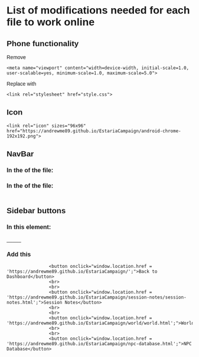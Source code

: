 # List of modifications needed for each file to work online

## Phone functionality

Remove

	<meta name="viewport" content="width=device-width, initial-scale=1.0, user-scalable=yes, minimum-scale=1.0, maximum-scale=5.0">

Replace with

	<link rel="stylesheet" href="style.css">

## Icon

	<link rel="icon" sizes="96x96" href="https://andrewme89.github.io/EstariaCampaign/android-chrome-192x192.png">

## NavBar

### In the <head> of the file:

<link rel="stylesheet" href="https://cdnjs.cloudflare.com/ajax/libs/font-awesome/4.7.0/css/font-awesome.min.css">

<style>
body {
  margin: 0;
  font-family: Arial, Helvetica, sans-serif;
}

.topnav {
  overflow: hidden;
  background-color: #333;
}

.topnav a {
  float: left;
  display: none;
  color: #f2f2f2;
  text-align: center;
  padding: 14px 16px;
  text-decoration: none;
  font-size: 17px;
}

.topnav a:hover {
  background-color: #ddd;
  color: black;
}

.topnav a.active {
  background-color: #863737;
  color: white;
}

.topnav .icon {
  display: none;
}

@media screen and (max-width: 600px) {
  .topnav a:not(:first-child) {display: none;}
  .topnav a.icon {
    float: right;
    display: block;
  }
}

@media screen and (max-width: 600px) {
  .topnav.responsive {position: relative;}
  .topnav.responsive .icon {
    position: absolute;
    right: 0;
    top: 0;
  }
  .topnav.responsive a {
    float: none;
    display: block;
    text-align: left;
  }
}
</style>

### In the <body> of the file:

<div class="topnav" id="myTopnav">
  <a href="https://andrewme89.github.io/EstariaCampaign/" class="active">Back to Dashboard</a>
  <a href="https://andrewme89.github.io/EstariaCampaign/session-notes/session-notes.html">Session Notes</a>
  <a href="https://andrewme89.github.io/EstariaCampaign/world/world.html">World</a>
  <a href="https://andrewme89.github.io/EstariaCampaign/npc-database.html">NPC Database</a>
  <a href="javascript:void(0);" class="icon" onclick="myFunction()">
    <i class="fa fa-bars"></i>
  </a>
</div>

<script>
function myFunction() {
  var x = document.getElementById("myTopnav");
  if (x.className === "topnav") {
    x.className += " responsive";
  } else {
    x.className = "topnav";
  }
}
</script>

## Sidebar buttons

### In this element:

<div class="tree-scroll-area">_____</div>

### Add this
					<button onclick="window.location.href = 'https://andrewme89.github.io/EstariaCampaign/';">Back to Dashboard</button>
					<br>
					<br>
					<button onclick="window.location.href = 'https://andrewme89.github.io/EstariaCampaign/session-notes/session-notes.html';">Session Notes</button>
					<br>
					<br>
					<button onclick="window.location.href = 'https://andrewme89.github.io/EstariaCampaign/world/world.html';">World</button>
					<br>
					<br>
					<button onclick="window.location.href = 'https://andrewme89.github.io/EstariaCampaign/npc-database.html';">NPC Database</button>
